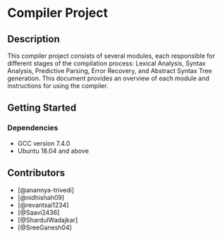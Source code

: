 # Compiler Project

## Description

This compiler project consists of several modules, each responsible for different stages of the compilation process: Lexical Analysis, Syntax Analysis, Predictive Parsing, Error Recovery, and Abstract Syntax Tree generation. This document provides an overview of each module and instructions for using the compiler.

## Getting Started

### Dependencies

- GCC version 7.4.0
- Ubuntu 18.04 and above


## Contributors

- [@anannya-trivedi]
- [@nidhishah09]
- [@revantsai1234]
- [@Saavi2436]
- [@ShardulWadajkar]
- [@SreeGanesh04]
